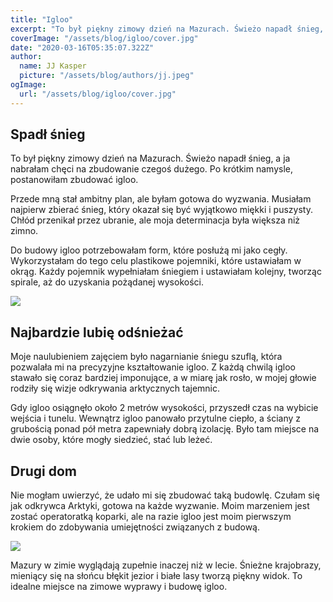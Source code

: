 ```yaml
---
title: "Igloo"
excerpt: "To był piękny zimowy dzień na Mazurach. Świeżo napadł śnieg, a ja nabrałam chęci na zbudowanie czegoś dużego. Po krótkim namysle, postanowiłam zbudować igloo."
coverImage: "/assets/blog/igloo/cover.jpg"
date: "2020-03-16T05:35:07.322Z"
author:
  name: JJ Kasper
  picture: "/assets/blog/authors/jj.jpeg"
ogImage:
  url: "/assets/blog/igloo/cover.jpg"
---
```


## Spadł śnieg

To był piękny zimowy dzień na Mazurach. Świeżo napadł śnieg, a ja nabrałam chęci na zbudowanie czegoś dużego. Po krótkim namysle, postanowiłam zbudować igloo.

Przede mną stał ambitny plan, ale byłam gotowa do wyzwania. Musiałam najpierw zbierać śnieg, który okazał się być wyjątkowo miękki i puszysty. Chłód przenikał przez ubranie, ale moja determinacja była większa niż zimno.

Do budowy igloo potrzebowałam form, które posłużą mi jako cegły. Wykorzystałam do tego celu plastikowe pojemniki, które ustawiałam w okrąg. Każdy pojemnik wypełniałam śniegiem i ustawiałam kolejny, tworząc spirale, aż do uzyskania pożądanej wysokości.

![](https://i.ibb.co/T4g3yQV/320198195-703964881359367-1180485907795220976-n.jpg)

## Najbardzie lubię odśnieżać

Moje naulubieniem zajęciem było nagarnianie śniegu szuflą, która pozwalała mi na precyzyjne kształtowanie igloo. Z każdą chwilą igloo stawało się coraz bardziej imponujące, a w miarę jak rosło, w mojej głowie rodziły się wizje odkrywania arktycznych tajemnic.

Gdy igloo osiągnęło około 2 metrów wysokości, przyszedł czas na wybicie wejścia i tunelu. Wewnątrz igloo panowało przytulne ciepło, a ściany z grubością ponad pół metra zapewniały dobrą izolację. Było tam miejsce na dwie osoby, które mogły siedzieć, stać lub leżeć.

## Drugi dom

Nie mogłam uwierzyć, że udało mi się zbudować taką budowlę. Czułam się jak odkrywca Arktyki, gotowa na każde wyzwanie. Moim marzeniem jest zostać operatoratką koparki, ale na razie igloo jest moim pierwszym krokiem do zdobywania umiejętności związanych z budową.

![](https://i.ibb.co/wLL8GYv/318646566-716468003005076-2635353760017046618-n.jpg)

Mazury w zimie wyglądają zupełnie inaczej niż w lecie. Śnieżne krajobrazy, mieniący się na słońcu błękit jezior i białe lasy tworzą piękny widok. To idealne miejsce na zimowe wyprawy i budowę igloo.
